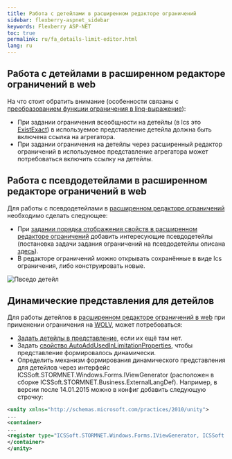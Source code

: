 ```yaml
---
title: Работа с детейлами в расширенном редакторе ограничений
sidebar: flexberry-aspnet_sidebar
keywords: Flexberry ASP-NET
toc: true
permalink: ru/fa_details-limit-editor.html
lang: ru
---
```


## Работа с детейлами в расширенном редакторе ограничений в web

На что стоит обратить внимание (особенности связаны с [преобразованием функции ограничения в linq-выражение](fo_lcs-to-linq.html)):

* При задании ограничения всеобщности на детейлы (в lcs это [ExistExact](fo_exist-details.html)) в используемое представление детейла должна быть включена ссылка на агрегатора.
* При задании ограничения на детейлы через расширенный редактор ограничений в используемое представление агрегатора может потребоваться включить ссылку на детейлы.

## Работа с псевдодетейлами в расширенном редакторе ограничений в web

Для работы с псевдодетейлами в [расширенном редакторе ограничений](fa_advanced-limit-editor.html) необходимо сделать следующее:

* При [задании порядка отображения свойств в расширенном редакторе ограничений](fa_prop-order-limit-editor.html) добавить интересующие псевдодетейлы (постановка задачи задания ограничений на псевдодетейлы описана [здесь](fo_linq-provider.html)).
* В редакторе ограничений можно открывать сохранённые в виде lcs ограничения, либо конструировать новые.

![Пвседо детейл](/images/pages/products/flexberry-aspnet/ogranicheniye/le-pseudo-detail.png)

## Динамические представления для детейлов

Для работы детейлов в [расширенном редакторе ограничений в web](fa_advanced-limit-editor.html) при применении ограничения на [WOLV](fa_web-object-list-view.html), может потребоваться:

* [Задать детейлы в представление](fa_prop-order-limit-editor.html), если их ещё там нет.
* Задать [свойство AutoAddUsedInLimitationProperties](fa_prop-order-limit-editor.html), чтобы представление формировалось динамически.
* Определить механизм формирования динамического представления для детейлов через интерфейс ICSSoft.STORMNET.Windows.Forms.IViewGenerator (расположен в сборке ICSSoft.STORMNET.Business.ExternalLangDef). Например, в версии после 14.01.2015 можно в конфиг добавить следующую строчку:

```xml
<unity xmlns="http://schemas.microsoft.com/practices/2010/unity">
...
<container>
...
<register type="ICSSoft.STORMNET.Windows.Forms.IViewGenerator, ICSSoft.STORMNET.Business.ExternalLangDef" mapTo="NewPlatform.Flexberry.Web.Page.LimitEditorViewGenerator, NewPlatform.Flexberry.Web.LimitEditor" />
</container>
</unity>
```
